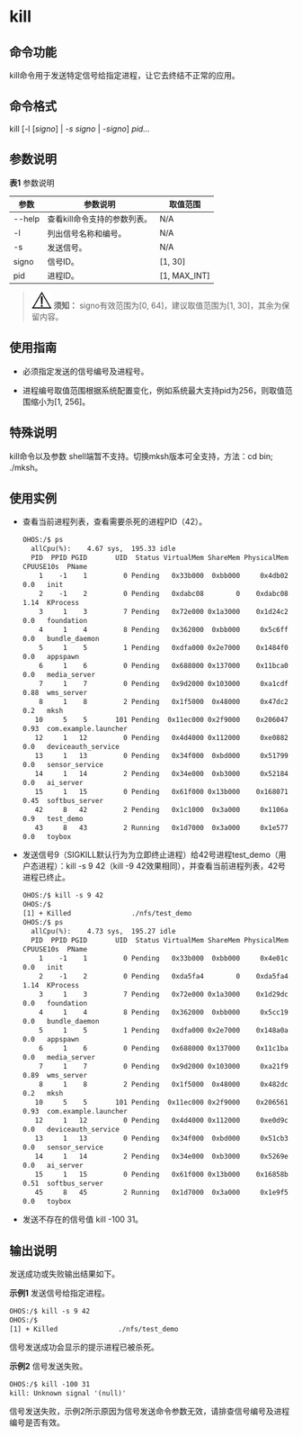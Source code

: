 # kill

## 命令功能

kill命令用于发送特定信号给指定进程，让它去终结不正常的应用。

## 命令格式

kill [-l [_signo_] | _-s signo_ | _-signo_] _pid..._

## 参数说明

**表1** 参数说明

| 参数   | 参数说明                   | 取值范围    |
| ------ | -------------------------- | ----------- |
| --help | 查看kill命令支持的参数列表。 | N/A         |
| -l     | 列出信号名称和编号。       | N/A         |
| -s     | 发送信号。                   | N/A         |
| signo  | 信号ID。                   | [1, 30]      |
| pid    | 进程ID。                   | [1, MAX_INT] |

> ![icon-notice.gif](public_sys-resources/icon-notice.gif) **须知：**
> signo有效范围为[0, 64]，建议取值范围为[1, 30]，其余为保留内容。

## 使用指南

- 必须指定发送的信号编号及进程号。

- 进程编号取值范围根据系统配置变化，例如系统最大支持pid为256，则取值范围缩小为[1, 256]。

## 特殊说明

kill命令以及参数 shell端暂不支持。切换mksh版本可全支持，方法：cd bin; ./mksh。

## 使用实例

- 查看当前进程列表，查看需要杀死的进程PID（42）。

  ```
  OHOS:/$ ps
    allCpu(%):    4.67 sys,  195.33 idle
    PID  PPID PGID       UID  Status VirtualMem ShareMem PhysicalMem CPUUSE10s  PName
      1    -1    1         0 Pending   0x33b000  0xbb000     0x4db02      0.0   init
      2    -1    2         0 Pending   0xdabc08        0    0xdabc08      1.14  KProcess
      3     1    3         7 Pending   0x72e000 0x1a3000    0x1d24c2      0.0   foundation
      4     1    4         8 Pending   0x362000  0xbb000     0x5c6ff      0.0   bundle_daemon
      5     1    5         1 Pending   0xdfa000 0x2e7000    0x1484f0      0.0   appspawn
      6     1    6         0 Pending   0x688000 0x137000    0x11bca0      0.0   media_server
      7     1    7         0 Pending   0x9d2000 0x103000     0xa1cdf      0.88  wms_server
      8     1    8         2 Pending   0x1f5000  0x48000     0x47dc2      0.2   mksh
     10     5    5       101 Pending  0x11ec000 0x2f9000    0x206047      0.93  com.example.launcher
     12     1   12         0 Pending   0x4d4000 0x112000     0xe0882      0.0   deviceauth_service
     13     1   13         0 Pending   0x34f000  0xbd000     0x51799      0.0   sensor_service
     14     1   14         2 Pending   0x34e000  0xb3000     0x52184      0.0   ai_server
     15     1   15         0 Pending   0x61f000 0x13b000    0x168071      0.45  softbus_server
     42     8   42         2 Pending   0x1c1000  0x3a000     0x1106a      0.9   test_demo
     43     8   43         2 Running   0x1d7000  0x3a000     0x1e577      0.0   toybox
  ```

- 发送信号9（SIGKILL默认行为为立即终止进程）给42号进程test_demo（用户态进程）：kill -s 9 42（kill -9 42效果相同），并查看当前进程列表，42号进程已终止。

  ```
  OHOS:/$ kill -s 9 42
  OHOS:/$
  [1] + Killed               ./nfs/test_demo
  OHOS:/$ ps
    allCpu(%):    4.73 sys,  195.27 idle
    PID  PPID PGID       UID  Status VirtualMem ShareMem PhysicalMem CPUUSE10s  PName
      1    -1    1         0 Pending   0x33b000  0xbb000     0x4e01c      0.0   init
      2    -1    2         0 Pending   0xda5fa4        0    0xda5fa4      1.14  KProcess
      3     1    3         7 Pending   0x72e000 0x1a3000    0x1d29dc      0.0   foundation
      4     1    4         8 Pending   0x362000  0xbb000     0x5cc19      0.0   bundle_daemon
      5     1    5         1 Pending   0xdfa000 0x2e7000    0x148a0a      0.0   appspawn
      6     1    6         0 Pending   0x688000 0x137000    0x11c1ba      0.0   media_server
      7     1    7         0 Pending   0x9d2000 0x103000     0xa21f9      0.89  wms_server
      8     1    8         2 Pending   0x1f5000  0x48000     0x482dc      0.2   mksh
     10     5    5       101 Pending  0x11ec000 0x2f9000    0x206561      0.93  com.example.launcher
     12     1   12         0 Pending   0x4d4000 0x112000     0xe0d9c      0.0   deviceauth_service
     13     1   13         0 Pending   0x34f000  0xbd000     0x51cb3      0.0   sensor_service
     14     1   14         2 Pending   0x34e000  0xb3000     0x5269e      0.0   ai_server
     15     1   15         0 Pending   0x61f000 0x13b000    0x16858b      0.51  softbus_server
     45     8   45         2 Running   0x1d7000  0x3a000     0x1e9f5      0.0   toybox
  ```

- 发送不存在的信号值 kill -100 31。

## 输出说明

发送成功或失败输出结果如下。

**示例1** 发送信号给指定进程。

```
OHOS:/$ kill -s 9 42
OHOS:/$
[1] + Killed               ./nfs/test_demo
```

信号发送成功会显示的提示进程已被杀死。

**示例2** 信号发送失败。

```
OHOS:/$ kill -100 31
kill: Unknown signal '(null)'
```

信号发送失败，示例2所示原因为信号发送命令参数无效，请排查信号编号及进程编号是否有效。